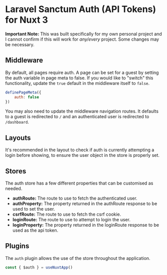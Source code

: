 # Laravel Sanctum Auth (API Tokens) for Nuxt 3

**Important Note:** This was built specifically for my own personal project and I cannot confirm if this will work for *any/every* project. Some changes may be necessary.

## Middleware
By default, all pages require auth. A page can be set for a guest by setting the auth variable in page meta to false. If you would like to "switch" this functionality, update the `true` default in the middleware itself to `false`.
```js
definePageMeta({
    auth: false
})
```
You may also need to update the middleware navigation routes. It defaults to a guest is redirected to `/` and an authenticated user is redirected to `/dashboard`.

## Layouts
It's recommended in the layout to check if auth is currently attempting a login before showing, to ensure the user object in the store is properly set.

## Stores
The auth store has a few different properties that can be customised as needed.
* **authRoute:** The route to use to fetch the authenticated user.
* **authProperty:** The property returned in the authRoute response to be used to set the user.
* **csrfRoute:** The route to use to fetch the csrf cookie.
* **loginRoute:** The route to use to attempt to login the user.
* **loginProperty:** The property returned in the loginRoute response to be used as the api token.

## Plugins
The `auth` plugin allows the use of the store throughout the application.
```js
const { $auth } = useNuxtApp()
```
